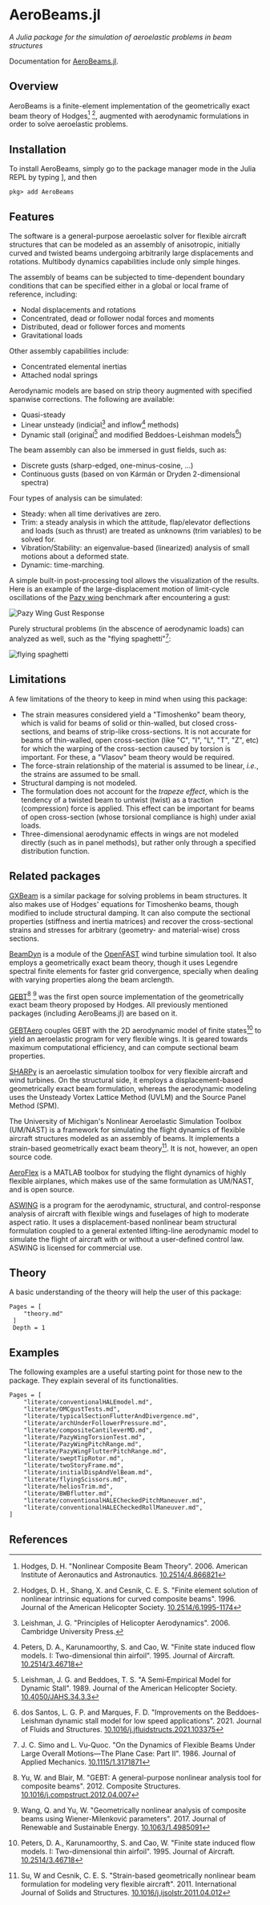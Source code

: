 # AeroBeams.jl
*A Julia package for the simulation of aeroelastic problems in beam structures*

Documentation for [AeroBeams.jl](https://github.com/luizpancini/AeroBeams.jl).

## Overview
AeroBeams is a finite-element implementation of the geometrically exact beam theory of Hodges[^1] [^2], augmented with aerodynamic formulations in order to solve aeroelastic problems.

## Installation

To install AeroBeams, simply go to the package manager mode in the Julia REPL by typing ], and then
```julia-repl
pkg> add AeroBeams
```

## Features
The software is a general-purpose aeroelastic solver for flexible aircraft structures that can be modeled as an assembly of anisotropic, initially curved and twisted beams undergoing arbitrarily large displacements and rotations. Multibody dynamics capabilities include only simple hinges.

The assembly of beams can be subjected to time-dependent boundary conditions that can be specified either in a global or local frame of reference, including: 
- Nodal displacements and rotations
- Concentrated, dead or follower nodal forces and moments
- Distributed, dead or follower forces and moments
- Gravitational loads

Other assembly capabilities include:
- Concentrated elemental inertias
- Attached nodal springs

Aerodynamic models are based on strip theory augmented with specified spanwise corrections. The following are available:
- Quasi-steady
- Linear unsteady (indicial[^5] and inflow[^6] methods) 
- Dynamic stall (original[^7] and modified Beddoes-Leishman models[^8]) 

The beam assembly can also be immersed in gust fields, such as:
- Discrete gusts (sharp-edged, one-minus-cosine, ...)
- Continuous gusts (based on von Kármán or Dryden 2-dimensional spectra)

Four types of analysis can be simulated:
- Steady: when all time derivatives are zero.
- Trim: a steady analysis in which the attitude, flap/elevator deflections and loads (such as thrust) are treated as unknowns (trim variables) to be solved for. 
- Vibration/Stability: an eigenvalue-based (linearized) analysis of small motions about a deformed state.
- Dynamic: time-marching.

A simple built-in post-processing tool allows the visualization of the results. Here is an example of the large-displacement motion of limit-cycle oscillations of the [Pazy wing](https://nescacademy.nasa.gov/workshops/AePW3/public/wg/largedeflection) benchmark after encountering a gust:

![Pazy Wing Gust Response](assets/PazyWingOMCGust_deformation.gif)

Purely structural problems (in the abscence of aerodynamic loads) can analyzed as well, such as the "flying spaghetti"[^9]:

![flying spaghetti](assets/flyingSpaghetti2D_deformation.gif)

## Limitations
A few limitations of the theory to keep in mind when using this package:

- The strain measures considered yield a "Timoshenko" beam theory, which is valid for beams of solid or thin-walled, but closed cross-sections, and beams of strip-like cross-sections. It is not accurate for beams of thin-walled, open cross-section (like "C", "I", "L", "T", "Z", etc) for which the warping of the cross-section caused by torsion is important. For these, a "Vlasov" beam theory would be required.
- The force-strain relationship of the material is assumed to be linear, *i.e.*, the strains are assumed to be small.
- Structural damping is not modeled.
- The formulation does not account for the *trapeze effect*, which is the tendency of a twisted beam to untwist (twist) as a traction (compression) force is applied. This effect can be important for beams of open cross-section (whose torsional compliance is high) under axial loads.
- Three-dimensional aerodynamic effects in wings are not modeled directly (such as in panel methods), but rather only through a specified distribution function.

## Related packages
[GXBeam](https://github.com/byuflowlab/GXBeam.jl) is a similar package for solving problems in beam structures. It also makes use of Hodges' equations for Timoshenko beams, though modified to include structural damping. It can also compute the sectional properties (stiffness and inertia matrices) and recover the cross-sectional strains and stresses for arbitrary (geometry- and material-wise) cross sections.

[BeamDyn](https://github.com/old-NWTC/BeamDyn) is a module of the [OpenFAST](https://github.com/OpenFAST/openfast) wind turbine simulation tool. It also employs a geometrically exact beam theory, though it uses Legendre spectral finite elements for faster grid convergence, specially when dealing with varying properties along the beam arclength.

[GEBT](https://cdmhub.org/resources/367)[^3] [^4] was the first open source implementation of the geometrically exact beam theory proposed by Hodges. All previously mentioned packages (including AeroBeams.jl) are based on it.

[GEBTAero](https://github.com/mid2SUPAERO/GEBTAero) couples GEBT with the 2D aerodynamic model of finite states[^6] to yield an aeroelastic program for very flexible wings. It is geared towards maximum computational efficiency, and can compute sectional beam properties.

[SHARPy](https://github.com/ImperialCollegeLondon/sharpy) is an aeroelastic simulation toolbox for very flexible aircraft and wind turbines. On the structural side, it employs a displacement-based geometrically exact beam formulation, whereas the aerodynamic modeling uses the Unsteady Vortex Lattice Method (UVLM) and the Source Panel Method (SPM).

The University of Michigan's Nonlinear Aeroelastic Simulation Toolbox (UM/NAST) is a framework for simulating the flight dynamics of flexible aircraft structures modeled as an assembly of beams. It implements a strain-based geometrically exact beam theory[^10]. It is not, however, an open source code.

[AeroFlex](https://github.com/flavioluiz/AeroFlex) is a MATLAB toolbox for studying the flight dynamics of highly flexible airplanes, which makes use of the same formulation as UM/NAST, and is open source.

[ASWING](https://web.mit.edu/drela/Public/web/aswing/) is a program for the aerodynamic, structural, and control-response analysis of aircraft with flexible wings and fuselages of high to moderate aspect ratio. It uses a displacement-based nonlinear beam structural formulation coupled to a general extented lifting-line aerodynamic model to simulate the flight of aircraft with or without a user-defined control law. ASWING is licensed for commercial use.

## Theory

A basic understanding of the theory will help the user of this package:

```@contents
Pages = [
    "theory.md"
 ]
 Depth = 1
```   

## Examples

The following examples are a useful starting point for those new to the package. They explain several of its functionalities.
```@contents
Pages = [
    "literate/conventionalHALEmodel.md",
    "literate/OMCgustTests.md",
    "literate/typicalSectionFlutterAndDivergence.md",
    "literate/archUnderFollowerPressure.md",
    "literate/compositeCantileverMD.md",
    "literate/PazyWingTorsionTest.md",
    "literate/PazyWingPitchRange.md",
    "literate/PazyWingFlutterPitchRange.md",
    "literate/sweptTipRotor.md",
    "literate/twoStoryFrame.md",
    "literate/initialDispAndVelBeam.md",
    "literate/flyingScissors.md",
    "literate/heliosTrim.md",
    "literate/BWBflutter.md",
    "literate/conventionalHALECheckedPitchManeuver.md",
    "literate/conventionalHALECheckedRollManeuver.md",
]
```

## References
[^1]: Hodges, D. H. "Nonlinear Composite Beam Theory". 2006. American Institute of Aeronautics and Astronautics. [10.2514/4.866821](https://doi.org/10.2514/4.866821)

[^2]: Hodges, D. H., Shang, X. and Cesnik, C. E. S. "Finite element solution of nonlinear intrinsic equations for curved composite beams". 1996. Journal of the American Helicopter Society. [10.2514/6.1995-1174](https://doi.org/10.2514/6.1995-1174)

[^3]: Yu, W. and Blair, M. "GEBT: A general-purpose nonlinear analysis tool for composite beams". 2012. Composite Structures. [10.1016/j.compstruct.2012.04.007](https://doi.org/10.1016/j.compstruct.2012.04.007)

[^4]: Wang, Q. and Yu, W. "Geometrically nonlinear analysis of composite beams using Wiener-Milenković parameters". 2017. Journal of Renewable and Sustainable Energy. [10.1063/1.4985091](https://doi.org/10.1063/1.4985091)

[^5]: Leishman, J. G. "Principles of Helicopter Aerodynamics". 2006. Cambridge University Press.

[^6]: Peters, D. A., Karunamoorthy, S. and Cao, W. "Finite state induced flow models. I: Two-dimensional thin airfoil". 1995. Journal of Aircraft. [10.2514/3.46718](https://doi.org/10.2514/3.46718)

[^7]: Leishman, J. G. and Beddoes, T. S. "A Semi‐Empirical Model for Dynamic Stall". 1989. Journal of the American Helicopter Society. [10.4050/JAHS.34.3.3](https://doi.org/10.4050/JAHS.34.3.3)

[^8]: dos Santos, L. G. P. and Marques, F. D. "Improvements on the Beddoes-Leishman dynamic stall model for low speed applications". 2021. Journal of Fluids and Structures. [10.1016/j.jfluidstructs.2021.103375](https://doi.org/10.1016/j.jfluidstructs.2021.103375)

[^9]: J. C. Simo and L. Vu-Quoc. "On the Dynamics of Flexible Beams Under Large Overall Motions—The Plane Case: Part II". 1986. Journal of Applied Mechanics. [10.1115/1.3171871](https://doi.org/10.1115/1.3171871)

[^10]: Su, W and Cesnik, C. E. S. "Strain-based geometrically nonlinear beam formulation for modeling very flexible aircraft". 2011. International Journal of Solids and Structures. [10.1016/j.ijsolstr.2011.04.012](https://doi.org/10.1016/j.ijsolstr.2011.04.012)